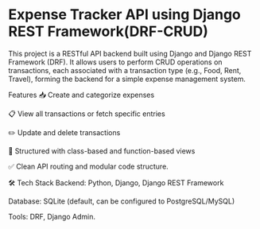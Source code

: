 # Expense Tracker API using Django REST Framework(DRF-CRUD)
This project is a RESTful API backend built using Django and Django REST Framework (DRF). It allows users to perform CRUD operations on transactions, each associated with a transaction type (e.g., Food, Rent, Travel), forming the backend for a simple expense management system.

Features
📥 Create and categorize expenses

📋 View all transactions or fetch specific entries

✏️ Update and delete transactions

🔄 Structured with class-based and function-based views

✅ Clean API routing and modular code structure.


🛠️ Tech Stack
Backend: Python, Django, Django REST Framework

Database: SQLite (default, can be configured to PostgreSQL/MySQL)

Tools: DRF, Django Admin.
